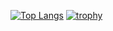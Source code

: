 [![Top Langs](https://github-readme-stats.vercel.app/api/top-langs/?username=csharpython&layout=compact&theme=onedark)](https://github.com/anuraghazra/github-readme-stats)
[![trophy](https://github-profile-trophy.vercel.app/?username=csharpython)](https://github.com/ryo-ma/github-profile-trophy)
